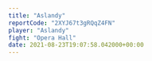 ```yaml
---
title: "Aslandy"
reportCode: "2XYJ67t3gRQqZ4FN"
player: "Aslandy"
fight: "Opera Hall"
date: 2021-08-23T19:07:58.042000+00:00
---
```

